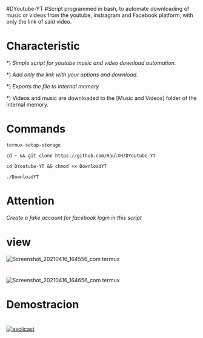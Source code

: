 #DYoutube-YT
#Script programmed in bash, to automate downloading of music or videos from the youtube, instragram and Facebook platform, with only the link of said video.
 #
 # Characteristic

 *) _Simple script for youtube music and video download automation._

 *) _Add only the link with your options and download._

 *) _Exports the file to internal memory_

 *) Videos and music are downloaded to the [Music and Videos] folder of the internal memory.
 # Commands
```
termux-setup-storage

cd ~ && git clone https://github.com/RaulXH/DYoutube-YT

cd DYoutube-YT && chmod +x DownloadYT

./DownloadYT

```
# Attention
_*Create a fake account for facebook login in this script*_
#
# view

![Screenshot_20210416_164556_com termux](https://user-images.githubusercontent.com/77165035/115087302-8618ea80-9ed3-11eb-9453-abb3db3419a5.jpg)
#
![Screenshot_20210416_164656_com termux](https://user-images.githubusercontent.com/77165035/115087321-8dd88f00-9ed3-11eb-9f5e-f52fd8646abe.jpg)
#
# Demostracion 
#
[![asciicast](https://asciinema.org/a/4lybQVYo5E9zqjF5IG1JH13YX.svg)](https://asciinema.org/a/4lybQVYo5E9zqjF5IG1JH13YX)

